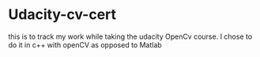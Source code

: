 # Udacity-cv-cert
this is to track my work while taking the udacity OpenCv course. I chose to do it in c++ with openCV as opposed to Matlab
